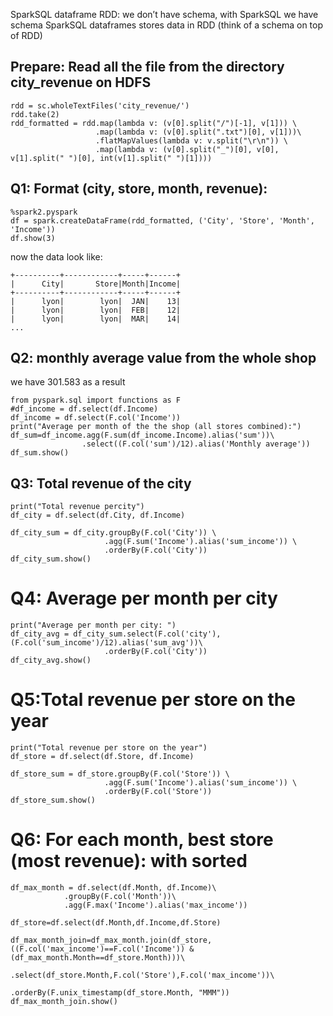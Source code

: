 SparkSQL dataframe
RDD: we don’t have schema, with SparkSQL we have schema
SparkSQL dataframes stores data in RDD (think of a schema on top of RDD)


## Prepare: Read all the file from the directory **city_revenue** on HDFS

```
rdd = sc.wholeTextFiles('city_revenue/')
rdd.take(2)
rdd_formatted = rdd.map(lambda v: (v[0].split("/")[-1], v[1])) \
                   .map(lambda v: (v[0].split(".txt")[0], v[1]))\
                   .flatMapValues(lambda v: v.split("\r\n")) \
                   .map(lambda v: (v[0].split("_")[0], v[0], v[1].split(" ")[0], int(v[1].split(" ")[1])))
```

## Q1: Format (city, store, month, revenue):

```
%spark2.pyspark
df = spark.createDataFrame(rdd_formatted, ('City', 'Store', 'Month', 'Income'))
df.show(3)
```

now the data look like:

```
+----------+------------+-----+------+
|      City|       Store|Month|Income|
+----------+------------+-----+------+
|      lyon|        lyon|  JAN|    13|
|      lyon|        lyon|  FEB|    12|
|      lyon|        lyon|  MAR|    14|
...
```


## Q2: monthly average value from the whole shop

we have 301.583 as a result

```
from pyspark.sql import functions as F
#df_income = df.select(df.Income)
df_income = df.select(F.col('Income'))
print("Average per month of the the shop (all stores combined):")
df_sum=df_income.agg(F.sum(df_income.Income).alias('sum'))\
                .select((F.col('sum')/12).alias('Monthly average'))
df_sum.show()
```

## Q3: Total revenue of the city

```
print("Total revenue percity")
df_city = df.select(df.City, df.Income)

df_city_sum = df_city.groupBy(F.col('City')) \
                     .agg(F.sum('Income').alias('sum_income')) \
                     .orderBy(F.col('City'))
df_city_sum.show()
```

# Q4: Average per month per city
```
print("Average per month per city: ")
df_city_avg = df_city_sum.select(F.col('city'),(F.col('sum_income')/12).alias('sum_avg'))\
                     .orderBy(F.col('City'))
df_city_avg.show()
```

# Q5:Total revenue per store on the year
```
print("Total revenue per store on the year")
df_store = df.select(df.Store, df.Income)

df_store_sum = df_store.groupBy(F.col('Store')) \
                     .agg(F.sum('Income').alias('sum_income')) \
                     .orderBy(F.col('Store'))
df_store_sum.show()
```

# Q6: For each month, best store (most revenue): with sorted
```
df_max_month = df.select(df.Month, df.Income)\
            .groupBy(F.col('Month'))\
            .agg(F.max('Income').alias('max_income'))
            
df_store=df.select(df.Month,df.Income,df.Store)

df_max_month_join=df_max_month.join(df_store,((F.col('max_income')==F.col('Income')) & (df_max_month.Month==df_store.Month)))\
                                .select(df_store.Month,F.col('Store'),F.col('max_income'))\
                                .orderBy(F.unix_timestamp(df_store.Month, "MMM"))
df_max_month_join.show()
```



